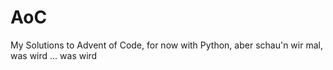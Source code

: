 # AoC
My Solutions to Advent of Code, for now with Python, aber schau'n wir mal, was wird ... was wird 
